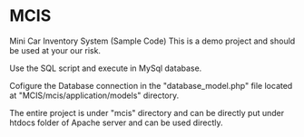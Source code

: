 # MCIS
Mini Car Inventory System (Sample Code)
This is a demo project and should be used at your our risk.

Use the SQL script and execute in MySql database.

Cofigure the Database connection in the "database_model.php" file located at "MCIS/mcis/application/models" directory.

The entire project is under "mcis" directory and can be directly put under htdocs folder of Apache server and can be used directly. 
